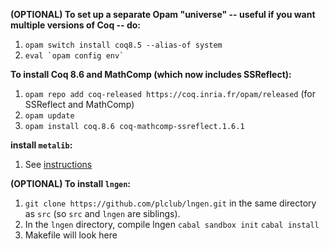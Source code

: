 **(OPTIONAL) To set up a separate Opam "universe" -- useful if you want
   multiple versions of Coq -- do:**

  1. `opam switch install coq8.5 --alias-of system`
  2. `` eval `opam config env` ``

**To install Coq 8.6 and MathComp (which now includes SSReflect):**

  1. `opam repo add coq-released https://coq.inria.fr/opam/released` (for
     SSReflect and MathComp)
  2. `opam update`
  3. `opam install coq.8.6 coq-mathcomp-ssreflect.1.6.1`

**install `metalib`:**

  1. See [instructions](https://github.com/plclub/metalib)

**(OPTIONAL) To install `lngen`:**

  1. `git clone https://github.com/plclub/lngen.git` in the same directory as
     `src` (so `src` and `lngen` are siblings).
  2. In the `lngen` directory, compile lngen
       `cabal sandbox init`
	   `cabal install`
  3. Makefile will look here
